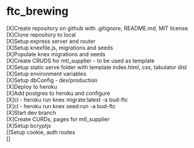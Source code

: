 # ftc_brewing

[X]Create repository on github with .gitignore, README.md, MIT license  
[X]Clone repository to local  
[X]Setup express server and router  
[X]Setup knexfile.js, migrations and seeds  
[X]Populate knex migrations and seeds  
[X]Create CRUDS for mtl_supplier - to be used as template  
[X]Setup static serve folder with template index.html, css, tabulator dist  
[X]Setup environment variables  
[X]Setup dbConfig - dev/production  
[X]Deploy to heroku   
[X]Add postgres to heroku and configure  
[X]cl - heroku run knex migrate:latest -a bud-ftc  
[X]cl - heroku run knex seed:run -a bud-ftc  
[X]Start dev branch  
[X]Create CURDs, pages for mtl_supplier  
[X]Setup bcryptjs  
[]Setup cookie, auth routes  
[]
